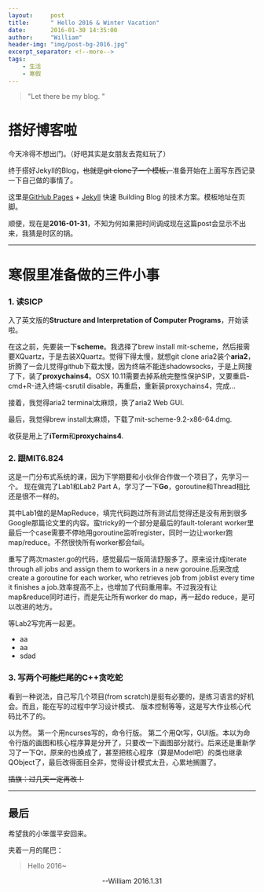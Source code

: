 ```yaml
---
layout:     post
title:      " Hello 2016 & Winter Vacation"
date:       2016-01-30 14:35:00
author:     "William"
header-img: "img/post-bg-2016.jpg"
excerpt_separator: <!--more-->
tags:
    - 生活
    - 寒假
---
```


> "Let there be my blog. "
<!--more-->


# 搭好博客啦
今天冷得不想出门。（好吧其实是女朋友去霓虹玩了）

终于搭好Jekyll的Blog，~~也就是git clone了一个模板，~~准备开始在上面写东西记录一下自己做的事情了。

这里是[GitHub Pages](https://pages.github.com/) + [Jekyll](http://jekyllrb.com/) 快速 Building Blog 的技术方案。模板地址在页脚。

顺便，现在是**2016-01-31**，不知为何如果把时间调成现在这篇post会显示不出来，我猜是时区的锅。

---

# 寒假里准备做的三件小事


### 1. 读SICP
入了英文版的**Structure and Interpretation of Computer Programs**，开始读啦。

在这之前，先要装一下**scheme**。我选择了brew install mit-scheme，然后报需要XQuartz，于是去装XQuartz。觉得下得太慢，就想git clone aria2装个**aria2**，折腾了一会儿觉得github下载太慢，因为终端不能连shadowsocks，于是上网搜了下，装了**proxychains4**。OSX 10.11需要去掉系统完整性保护SIP，又要重启-cmd+R-进入终端-csrutil disable，再重启，重新装proxychains4，完成...

接着，我觉得aria2 terminal太麻烦，换了aria2 Web GUI.

最后，我觉得brew install太麻烦，下载了mit-scheme-9.2-x86-64.dmg.

收获是用上了**iTerm**和**proxychains4**.

### 2. 跟MIT6.824
这是一门分布式系统的课，因为下学期要和小伙伴合作做一个项目了，先学习一个。
现在做完了Lab1和Lab2 Part A，学习了一下**Go**，goroutine和Thread相比还是很不一样的。

其中Lab1做的是MapReduce，填完代码跑过所有测试后觉得还是没有用到很多Google那篇论文里的内容。蛮tricky的一个部分是最后的fault-tolerant worker里最后一个case需要不停地用goroutine监听register，同时一边让worker跑map/reduce。不然很快所有worker都会fail。

重写了两次master.go的代码，感觉最后一版简洁舒服多了。原来设计成iterate through all jobs and assign them to workers in a new gorouine.后来改成create a goroutine for each worker, who retrieves job from joblist every time it finishes a job.效率提高不上，也增加了代码重用率。不过我没有让map&reduce同时进行，而是先让所有worker do map，再一起do reduce，是可以改进的地方。

等Lab2写完再一起更。
*   aa
*   aa
*   sdad

### 3. 写两个<s>可能烂尾的</s>C++贪吃蛇
看到一种说法，自己写几个项目(from scratch)是挺有必要的，是练习语言的好机会。而且，能在写的过程中学习设计模式、 版本控制等等，这是写大作业核心代码比不了的。

以为然。
第一个用ncurses写的，命令行版。
第二个用Qt写，GUI版。本以为命令行版的画图和核心程序算是分开了，只要改一下画图部分就行。后来还是重新学习了一下Qt，原来的<thread>也换成了<QThread>，甚至把核心程序（算是Model吧）的类也继承QObject了，最后改得面目全非，觉得设计模式太丑，心累地搁置了。

<s>插旗：过几天一定再改！</s>

---


## 最后
希望我的小笨蛋平安回来。

夹着一月的尾巴：

>Hello 2016~


<center> --William 2016.1.31 </center>

